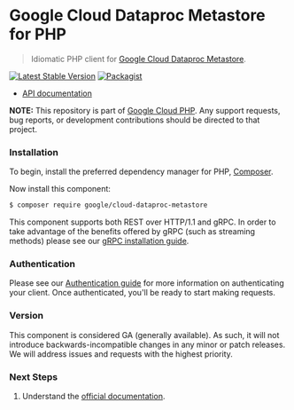 # Google Cloud Dataproc Metastore for PHP

> Idiomatic PHP client for [Google Cloud Dataproc Metastore](https://cloud.google.com/dataproc-metastore).

[![Latest Stable Version](https://poser.pugx.org/google/cloud-dataproc-metastore/v/stable)](https://packagist.org/packages/google/cloud-dataproc-metastore) [![Packagist](https://img.shields.io/packagist/dm/google/cloud-dataproc-metastore.svg)](https://packagist.org/packages/google/cloud-dataproc-metastore)

* [API documentation](https://cloud.google.com/php/docs/reference/cloud-dataproc-metastore/latest)

**NOTE:** This repository is part of [Google Cloud PHP](https://github.com/googleapis/google-cloud-php). Any
support requests, bug reports, or development contributions should be directed to
that project.

### Installation

To begin, install the preferred dependency manager for PHP, [Composer](https://getcomposer.org/).

Now install this component:

```sh
$ composer require google/cloud-dataproc-metastore
```

This component supports both REST over HTTP/1.1 and gRPC. In order to take advantage of the benefits offered by gRPC (such as streaming methods)
please see our [gRPC installation guide](https://cloud.google.com/php/grpc).

### Authentication

Please see our [Authentication guide](https://github.com/googleapis/google-cloud-php/blob/main/AUTHENTICATION.md) for more information
on authenticating your client. Once authenticated, you'll be ready to start making requests.


### Version

This component is considered GA (generally available). As such, it will not introduce backwards-incompatible changes in
any minor or patch releases. We will address issues and requests with the highest priority.

### Next Steps

1. Understand the [official documentation](https://cloud.google.com/dataproc-metastore/docs).
